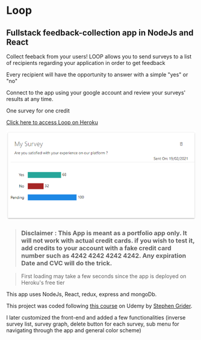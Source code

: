 # Loop
## Fullstack feedback-collection app in NodeJs and React 

Collect feeback from your users!
LOOP allows you to send surveys to a list of recipients regarding your application in order to get feedback

Every recipient will have the opportunity to answer with a simple "yes" or "no"

Connect to the app using your google account and review your surveys' results at any time.

One survey for one credit

[Click here to access Loop on Heroku](https://blooming-mesa-01483.herokuapp.com/)

![alt text](./Loop.png)



>### Disclaimer : This App is meant as a portfolio app only. It will not work with actual credit cards. if you wish to test it, add credits to your account with a fake credit card number such as 4242 4242 4242 4242. Any expiration Date and CVC will do the trick.

> First loading may take a few seconds since the app is deployed on Heroku's free tier


This app uses NodeJs, React, redux, express and mongoDb.

This project was coded following [this course](https://www.udemy.com/course/node-with-react-fullstack-web-development/) on Udemy by [Stephen Grider](https://www.udemy.com/course/node-with-react-fullstack-web-development/#instructor-1). 

I later customized the front-end and added a few functionalities (inverse survey list, survey graph, delete button for each survey, sub menu for navigating through the app and general color scheme)




